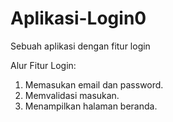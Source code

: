 # Aplikasi-Login0
Sebuah aplikasi dengan fitur login

Alur  Fitur Login:
1. Memasukan email dan password.
2. Memvalidasi masukan.
3. Menampilkan halaman beranda.
